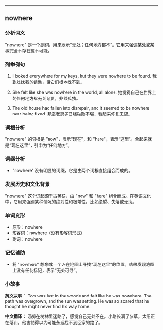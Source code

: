 
---------------
## nowhere
### 分析词义
"nowhere" 是一个副词，用来表示“无处；任何地方都不”。它用来强调某处或某事完全不存在或不可能。

### 列举例句
1. I looked everywhere for my keys, but they were nowhere to be found.
   我到处找我的钥匙，但它们根本找不到。

2. She felt like she was nowhere in the world, all alone.
   她觉得自己在世界上的任何地方都无关紧要，非常孤独。

3. The old house had fallen into disrepair, and it seemed to be nowhere near being fixed.
   那座老房子已经破败不堪，看起来修复无望。

### 词根分析
"nowhere" 的词根是 "now"，表示“现在”，和 "here"，表示“这里”。合起来就是“现在这里”，引申为“任何地方”。

### 词缀分析
- "nowhere" 没有明显的词缀，它是由两个词根直接组合而成的。

### 发展历史和文化背景
"nowhere" 这个词起源于古英语，由 "now" 和 "here" 组合而成。在英语文化中，它用来强调某种情况的绝对性和极端性，比如绝望、失落或无助。

### 单词变形
- 原形：nowhere
- 形容词：nowhere（没有形容词形式）
- 副词：nowhere

### 记忆辅助
- 将 "nowhere" 想象成一个人在地图上寻找“现在这里”的位置，结果发现地图上没有任何标记，表示“无处可寻”。

### 小故事
**英文故事：**
Tom was lost in the woods and felt like he was nowehere. The path was overgrown, and the sun was setting. He was so scared that he thought he might never find his way home.

**中文翻译：**
汤姆在树林里迷路了，感觉自己无处不在。小路长满了杂草，太阳正在落山。他害怕得以为可能永远找不到回家的路了。

